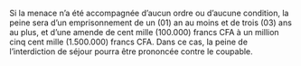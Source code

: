 Si la menace n’a été accompagnée d’aucun ordre ou d’aucune condition, la peine sera d’un emprisonnement de un (01) an au moins et de trois (03) ans au plus, et d’une amende de cent mille (100.000) francs CFA à un million cinq cent mille (1.500.000) francs CFA.
Dans ce cas, la peine de l’interdiction de séjour pourra être prononcée contre le coupable.